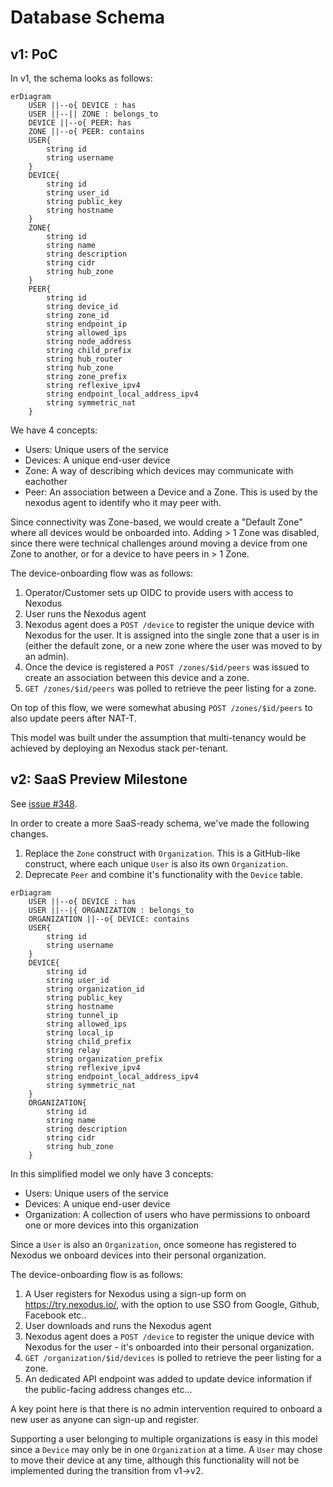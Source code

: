 # Database Schema

## v1: PoC

In v1, the schema looks as follows:

```mermaid
erDiagram
    USER ||--o{ DEVICE : has
    USER ||--|| ZONE : belongs_to
    DEVICE ||--o{ PEER: has
    ZONE ||--o{ PEER: contains
    USER{
        string id
        string username
    }
    DEVICE{
        string id
        string user_id
        string public_key
        string hostname
    }
    ZONE{
        string id
        string name
        string description
        string cidr
        string hub_zone
    }
    PEER{
        string id
        string device_id
        string zone_id
        string endpoint_ip
        string allowed_ips
        string node_address
        string child_prefix
        string hub_router
        string hub_zone
        string zone_prefix
        string reflexive_ipv4
        string endpoint_local_address_ipv4
        string symmetric_nat
    }
```

We have 4 concepts:

- Users: Unique users of the service
- Devices: A unique end-user device
- Zone: A way of describing which devices may communicate with eachother
- Peer: An association between a Device and a Zone. This is used by the nexodus agent to identify who it may peer with.

Since connectivity was Zone-based, we would create a "Default Zone" where all devices would be onboarded into. Adding > 1 Zone was disabled, since there were technical challenges around moving a device from one Zone to another, or for a device to have peers in > 1 Zone.

The device-onboarding flow was as follows:

1. Operator/Customer sets up OIDC to provide users with access to Nexodus
1. User runs the Nexodus agent
1. Nexodus agent does a `POST /device` to register the unique device with Nexodus for the user. It is assigned into the single zone that a user is in (either the default zone, or a new zone where the user was moved to by an admin).
1. Once the device is registered a `POST /zones/$id/peers` was issued to create an association between this device and a zone.
1. `GET /zones/$id/peers` was polled to retrieve the peer listing for a zone.

On top of this flow, we were somewhat abusing `POST /zones/$id/peers` to also update peers after NAT-T.

This model was built under the assumption that multi-tenancy would be achieved by deploying an Nexodus stack per-tenant.

## v2: SaaS Preview Milestone

See [issue #348](https://github.com/nexodus-io/nexodus/issues/348).

In order to create a more SaaS-ready schema, we've made the following changes.

1. Replace the `Zone` construct with `Organization`. This is a GitHub-like construct, where each unique `User` is also its own `Organization`.
1. Deprecate `Peer` and combine it's functionality with the `Device` table.

```mermaid
erDiagram
    USER ||--o{ DEVICE : has
    USER ||--|{ ORGANIZATION : belongs_to
    ORGANIZATION ||--o{ DEVICE: contains
    USER{
        string id
        string username
    }
    DEVICE{
        string id
        string user_id
        string organization_id
        string public_key
        string hostname
        string tunnel_ip
        string allowed_ips
        string local_ip
        string child_prefix
        string relay
        string organization_prefix
        string reflexive_ipv4
        string endpoint_local_address_ipv4
        string symmetric_nat
    }
    ORGANIZATION{
        string id
        string name
        string description
        string cidr
        string hub_zone
    }
```

In this simplified model we only have 3 concepts:

- Users: Unique users of the service
- Devices: A unique end-user device
- Organization: A collection of users who have permissions to onboard one or more devices into this organization

Since a `User` is also an `Organization`, once someone has registered to Nexodus we onboard devices into their personal organization.

The device-onboarding flow is as follows:

1. A User registers for Nexodus using a sign-up form on <https://try.nexodus.io/>, with the option to use SSO from Google, Github, Facebook etc..
1. User downloads and runs the Nexodus agent
1. Nexodus agent does a `POST /device` to register the unique device with Nexodus for the user - it's onboarded into their personal organization.
1. `GET /organization/$id/devices` is polled to retrieve the peer listing for a zone.
1. An dedicated API endpoint was added to update device information if the public-facing address changes etc...

A key point here is that there is no admin intervention required to onboard a new user as anyone can sign-up and register.

Supporting a user belonging to multiple organizations is easy in this model since a `Device` may only be in one `Organization` at a time. A `User` may chose to move their device at any time, although this functionality will not be implemented during the transition from v1->v2.
